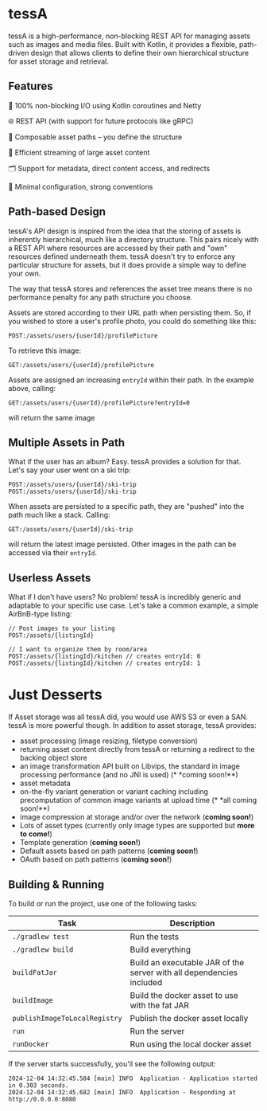 # tessA

tessA is a high-performance, non-blocking REST API for managing assets such as images and media files.
Built with Kotlin, it provides a flexible, path-driven design that allows clients to define their own hierarchical
structure for asset storage and retrieval.

## Features

🚀 100% non-blocking I/O using Kotlin coroutines and Netty

🌐 REST API (with support for future protocols like gRPC)

🧩 Composable asset paths – you define the structure

🎯 Efficient streaming of large asset content

🗂️ Support for metadata, direct content access, and redirects

🧼 Minimal configuration, strong conventions

## Path-based Design

tessA's API design is inspired from the idea that the storing of assets is inherently hierarchical, much like a
directory structure. This pairs nicely with a REST API where resources are accessed by their path and "own" resources
defined underneath them. tessA doesn't try to enforce any particular structure for assets, but it does provide a
simple way to define your own.

The way that tessA stores and references the asset tree means there is no performance penalty for any path structure you
choose.

Assets are stored according to their URL path when persisting them. So, if you wished to store a user's profile photo,
you could do
something like this:

```
POST:/assets/users/{userId}/profilePicture
```

To retrieve this image:

```
GET:/assets/users/{userId}/profilePicture
```

Assets are assigned an increasing `entryId` within their path. In the example above, calling:

```
GET:/assets/users/{userId}/profilePicture?entryId=0
```

will return the same image

## Multiple Assets in Path

What if the user has an album? Easy. tessA provides a solution for that. Let's say your user went on a ski trip:

```
POST:/assets/users/{userId}/ski-trip
POST:/assets/users/{userId}/ski-trip
```

When assets are persisted to a specific path, they are "pushed" into the path much like a stack. Calling:

```
GET:/assets/users/{userId}/ski-trip
```

will return the latest image persisted. Other images in the path can be accessed via their `entryId`.

## Userless Assets

What if I don't have users? No problem! tessA is incredibly generic and adaptable to your specific use case. Let's take
a
common example, a simple AirBnB-type listing:

```
// Post images to your listing
POST:/assets/{listingId}

// I want to organize them by room/area
POST:/assets/{listingId}/kitchen // creates entryId: 0
POST:/assets/{listingId}/kitchen // creates entryId: 1
```

# Just Desserts

If Asset storage was all tessA did, you would use AWS S3 or even a SAN. tessA is more powerful though. In addition to
asset storage,
tessA provides:

- asset processing (image resizing, filetype conversion)
- returning asset content directly from tessA or returning a redirect to the backing object store
- an image transformation API built on Libvips, the standard in image processing performance (and no JNI is used) (*
  *coming soon!**)
- asset metadata
- on-the-fly variant generation or variant caching including precomputation of common image variants at upload time (*
  *all coming soon!**)
- image compression at storage and/or over the network (**coming soon!**)
- Lots of asset types (currently only image types are supported but **more to come!**)
- Template generation (**coming soon!**)
- Default assets based on path patterns (**coming soon!**)
- OAuth based on path patterns (**coming soon!**)

## Building & Running

To build or run the project, use one of the following tasks:

| Task                          | Description                                                          |
|-------------------------------|----------------------------------------------------------------------|
| `./gradlew test`              | Run the tests                                                        |
| `./gradlew build`             | Build everything                                                     |
| `buildFatJar`                 | Build an executable JAR of the server with all dependencies included |
| `buildImage`                  | Build the docker asset to use with the fat JAR                       |
| `publishImageToLocalRegistry` | Publish the docker asset locally                                     |
| `run`                         | Run the server                                                       |
| `runDocker`                   | Run using the local docker asset                                     |

If the server starts successfully, you'll see the following output:

```
2024-12-04 14:32:45.584 [main] INFO  Application - Application started in 0.303 seconds.
2024-12-04 14:32:45.682 [main] INFO  Application - Responding at http://0.0.0.0:8080
```

